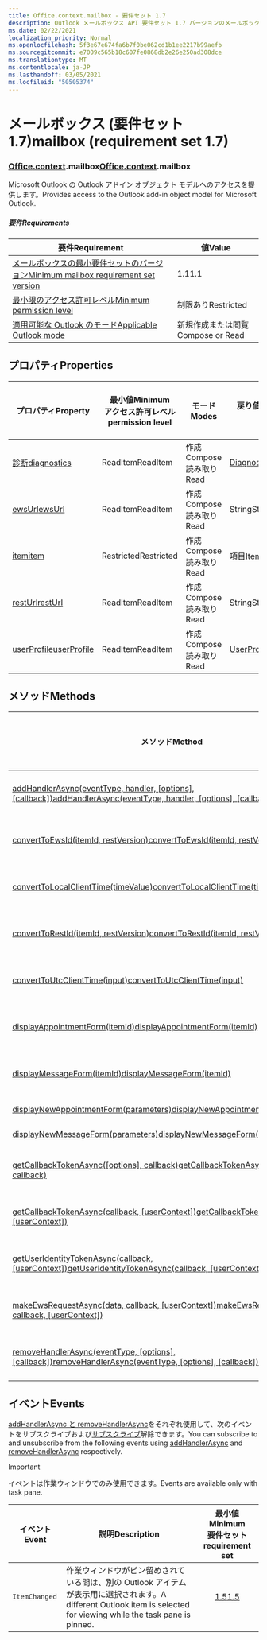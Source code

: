 ```yaml
---
title: Office.context.mailbox - 要件セット 1.7
description: Outlook メールボックス API 要件セット 1.7 バージョンのメールボックス オブジェクト モデル。
ms.date: 02/22/2021
localization_priority: Normal
ms.openlocfilehash: 5f3e67e674fa6b7f0be062cd1b1ee2217b99aefb
ms.sourcegitcommit: e7009c565b18c607fe0868db2e26e250ad308dce
ms.translationtype: MT
ms.contentlocale: ja-JP
ms.lasthandoff: 03/05/2021
ms.locfileid: "50505374"
---
```

# <a name="mailbox-requirement-set-17"></a><span data-ttu-id="3f013-103">メールボックス (要件セット 1.7)</span><span class="sxs-lookup"><span data-stu-id="3f013-103">mailbox (requirement set 1.7)</span></span>

### <a name="officecontextmailbox"></a><span data-ttu-id="3f013-104">[Office](office.md)[.context](office.context.md).mailbox</span><span class="sxs-lookup"><span data-stu-id="3f013-104">[Office](office.md)[.context](office.context.md).mailbox</span></span>

<span data-ttu-id="3f013-105">Microsoft Outlook の Outlook アドイン オブジェクト モデルへのアクセスを提供します。</span><span class="sxs-lookup"><span data-stu-id="3f013-105">Provides access to the Outlook add-in object model for Microsoft Outlook.</span></span>

##### <a name="requirements"></a><span data-ttu-id="3f013-106">要件</span><span class="sxs-lookup"><span data-stu-id="3f013-106">Requirements</span></span>

|<span data-ttu-id="3f013-107">要件</span><span class="sxs-lookup"><span data-stu-id="3f013-107">Requirement</span></span>| <span data-ttu-id="3f013-108">値</span><span class="sxs-lookup"><span data-stu-id="3f013-108">Value</span></span>|
|---|---|
|[<span data-ttu-id="3f013-109">メールボックスの最小要件セットのバージョン</span><span class="sxs-lookup"><span data-stu-id="3f013-109">Minimum mailbox requirement set version</span></span>](../../requirement-sets/outlook-api-requirement-sets.md)| <span data-ttu-id="3f013-110">1.1</span><span class="sxs-lookup"><span data-stu-id="3f013-110">1.1</span></span>|
|[<span data-ttu-id="3f013-111">最小限のアクセス許可レベル</span><span class="sxs-lookup"><span data-stu-id="3f013-111">Minimum permission level</span></span>](../../../outlook/understanding-outlook-add-in-permissions.md)| <span data-ttu-id="3f013-112">制限あり</span><span class="sxs-lookup"><span data-stu-id="3f013-112">Restricted</span></span>|
|[<span data-ttu-id="3f013-113">適用可能な Outlook のモード</span><span class="sxs-lookup"><span data-stu-id="3f013-113">Applicable Outlook mode</span></span>](../../../outlook/outlook-add-ins-overview.md#extension-points)| <span data-ttu-id="3f013-114">新規作成または閲覧</span><span class="sxs-lookup"><span data-stu-id="3f013-114">Compose or Read</span></span>|

## <a name="properties"></a><span data-ttu-id="3f013-115">プロパティ</span><span class="sxs-lookup"><span data-stu-id="3f013-115">Properties</span></span>

| <span data-ttu-id="3f013-116">プロパティ</span><span class="sxs-lookup"><span data-stu-id="3f013-116">Property</span></span> | <span data-ttu-id="3f013-117">最小値</span><span class="sxs-lookup"><span data-stu-id="3f013-117">Minimum</span></span><br><span data-ttu-id="3f013-118">アクセス許可レベル</span><span class="sxs-lookup"><span data-stu-id="3f013-118">permission level</span></span> | <span data-ttu-id="3f013-119">モード</span><span class="sxs-lookup"><span data-stu-id="3f013-119">Modes</span></span> | <span data-ttu-id="3f013-120">戻り値の種類</span><span class="sxs-lookup"><span data-stu-id="3f013-120">Return type</span></span> | <span data-ttu-id="3f013-121">最小値</span><span class="sxs-lookup"><span data-stu-id="3f013-121">Minimum</span></span><br><span data-ttu-id="3f013-122">要件セット</span><span class="sxs-lookup"><span data-stu-id="3f013-122">requirement set</span></span> |
|---|---|---|---|:---:|
| [<span data-ttu-id="3f013-123">診断</span><span class="sxs-lookup"><span data-stu-id="3f013-123">diagnostics</span></span>](/javascript/api/outlook/office.mailbox?view=outlook-js-1.7&preserve-view=true#diagnostics) | <span data-ttu-id="3f013-124">ReadItem</span><span class="sxs-lookup"><span data-stu-id="3f013-124">ReadItem</span></span> | <span data-ttu-id="3f013-125">作成</span><span class="sxs-lookup"><span data-stu-id="3f013-125">Compose</span></span><br><span data-ttu-id="3f013-126">読み取り</span><span class="sxs-lookup"><span data-stu-id="3f013-126">Read</span></span> | [<span data-ttu-id="3f013-127">Diagnostics</span><span class="sxs-lookup"><span data-stu-id="3f013-127">Diagnostics</span></span>](/javascript/api/outlook/office.diagnostics?view=outlook-js-1.7&preserve-view=true) | [<span data-ttu-id="3f013-128">1.1</span><span class="sxs-lookup"><span data-stu-id="3f013-128">1.1</span></span>](../requirement-set-1.1/outlook-requirement-set-1.1.md) |
| [<span data-ttu-id="3f013-129">ewsUrl</span><span class="sxs-lookup"><span data-stu-id="3f013-129">ewsUrl</span></span>](/javascript/api/outlook/office.mailbox?view=outlook-js-1.7&preserve-view=true#ewsurl) | <span data-ttu-id="3f013-130">ReadItem</span><span class="sxs-lookup"><span data-stu-id="3f013-130">ReadItem</span></span> | <span data-ttu-id="3f013-131">作成</span><span class="sxs-lookup"><span data-stu-id="3f013-131">Compose</span></span><br><span data-ttu-id="3f013-132">読み取り</span><span class="sxs-lookup"><span data-stu-id="3f013-132">Read</span></span> | <span data-ttu-id="3f013-133">String</span><span class="sxs-lookup"><span data-stu-id="3f013-133">String</span></span> | [<span data-ttu-id="3f013-134">1.1</span><span class="sxs-lookup"><span data-stu-id="3f013-134">1.1</span></span>](../requirement-set-1.1/outlook-requirement-set-1.1.md) |
| [<span data-ttu-id="3f013-135">item</span><span class="sxs-lookup"><span data-stu-id="3f013-135">item</span></span>](office.context.mailbox.item.md) | <span data-ttu-id="3f013-136">Restricted</span><span class="sxs-lookup"><span data-stu-id="3f013-136">Restricted</span></span> | <span data-ttu-id="3f013-137">作成</span><span class="sxs-lookup"><span data-stu-id="3f013-137">Compose</span></span><br><span data-ttu-id="3f013-138">読み取り</span><span class="sxs-lookup"><span data-stu-id="3f013-138">Read</span></span> | [<span data-ttu-id="3f013-139">項目</span><span class="sxs-lookup"><span data-stu-id="3f013-139">Item</span></span>](/javascript/api/outlook/office.item?view=outlook-js-1.7&preserve-view=true) | [<span data-ttu-id="3f013-140">1.1</span><span class="sxs-lookup"><span data-stu-id="3f013-140">1.1</span></span>](../requirement-set-1.1/outlook-requirement-set-1.1.md) |
| [<span data-ttu-id="3f013-141">restUrl</span><span class="sxs-lookup"><span data-stu-id="3f013-141">restUrl</span></span>](/javascript/api/outlook/office.mailbox?view=outlook-js-1.7&preserve-view=true#resturl) | <span data-ttu-id="3f013-142">ReadItem</span><span class="sxs-lookup"><span data-stu-id="3f013-142">ReadItem</span></span> | <span data-ttu-id="3f013-143">作成</span><span class="sxs-lookup"><span data-stu-id="3f013-143">Compose</span></span><br><span data-ttu-id="3f013-144">読み取り</span><span class="sxs-lookup"><span data-stu-id="3f013-144">Read</span></span> | <span data-ttu-id="3f013-145">String</span><span class="sxs-lookup"><span data-stu-id="3f013-145">String</span></span> | [<span data-ttu-id="3f013-146">1.5</span><span class="sxs-lookup"><span data-stu-id="3f013-146">1.5</span></span>](../requirement-set-1.5/outlook-requirement-set-1.5.md) |
| [<span data-ttu-id="3f013-147">userProfile</span><span class="sxs-lookup"><span data-stu-id="3f013-147">userProfile</span></span>](/javascript/api/outlook/office.mailbox?view=outlook-js-1.7&preserve-view=true#userprofile) | <span data-ttu-id="3f013-148">ReadItem</span><span class="sxs-lookup"><span data-stu-id="3f013-148">ReadItem</span></span> | <span data-ttu-id="3f013-149">作成</span><span class="sxs-lookup"><span data-stu-id="3f013-149">Compose</span></span><br><span data-ttu-id="3f013-150">読み取り</span><span class="sxs-lookup"><span data-stu-id="3f013-150">Read</span></span> | [<span data-ttu-id="3f013-151">UserProfile</span><span class="sxs-lookup"><span data-stu-id="3f013-151">UserProfile</span></span>](/javascript/api/outlook/office.userprofile?view=outlook-js-1.7&preserve-view=true) | [<span data-ttu-id="3f013-152">1.1</span><span class="sxs-lookup"><span data-stu-id="3f013-152">1.1</span></span>](../requirement-set-1.1/outlook-requirement-set-1.1.md) |

## <a name="methods"></a><span data-ttu-id="3f013-153">メソッド</span><span class="sxs-lookup"><span data-stu-id="3f013-153">Methods</span></span>

| <span data-ttu-id="3f013-154">メソッド</span><span class="sxs-lookup"><span data-stu-id="3f013-154">Method</span></span> | <span data-ttu-id="3f013-155">最小値</span><span class="sxs-lookup"><span data-stu-id="3f013-155">Minimum</span></span><br><span data-ttu-id="3f013-156">アクセス許可レベル</span><span class="sxs-lookup"><span data-stu-id="3f013-156">permission level</span></span> | <span data-ttu-id="3f013-157">モード</span><span class="sxs-lookup"><span data-stu-id="3f013-157">Modes</span></span> | <span data-ttu-id="3f013-158">最小値</span><span class="sxs-lookup"><span data-stu-id="3f013-158">Minimum</span></span><br><span data-ttu-id="3f013-159">要件セット</span><span class="sxs-lookup"><span data-stu-id="3f013-159">requirement set</span></span> |
|---|---|---|:---:|
| <span data-ttu-id="3f013-160">[addHandlerAsync(eventType, handler, [options], [callback])](/javascript/api/outlook/office.mailbox?view=outlook-js-1.7&preserve-view=true#addhandlerasync-eventtype--handler--options--callback-)</span><span class="sxs-lookup"><span data-stu-id="3f013-160">[addHandlerAsync(eventType, handler, [options], [callback])](/javascript/api/outlook/office.mailbox?view=outlook-js-1.7&preserve-view=true#addhandlerasync-eventtype--handler--options--callback-)</span></span> | <span data-ttu-id="3f013-161">ReadItem</span><span class="sxs-lookup"><span data-stu-id="3f013-161">ReadItem</span></span> | <span data-ttu-id="3f013-162">作成</span><span class="sxs-lookup"><span data-stu-id="3f013-162">Compose</span></span><br><span data-ttu-id="3f013-163">読み取り</span><span class="sxs-lookup"><span data-stu-id="3f013-163">Read</span></span> | [<span data-ttu-id="3f013-164">1.5</span><span class="sxs-lookup"><span data-stu-id="3f013-164">1.5</span></span>](../requirement-set-1.5/outlook-requirement-set-1.5.md) |
| [<span data-ttu-id="3f013-165">convertToEwsId(itemId, restVersion)</span><span class="sxs-lookup"><span data-stu-id="3f013-165">convertToEwsId(itemId, restVersion)</span></span>](/javascript/api/outlook/office.mailbox?view=outlook-js-1.7&preserve-view=true#converttoewsid-itemid--restversion-) | <span data-ttu-id="3f013-166">Restricted</span><span class="sxs-lookup"><span data-stu-id="3f013-166">Restricted</span></span> | <span data-ttu-id="3f013-167">作成</span><span class="sxs-lookup"><span data-stu-id="3f013-167">Compose</span></span><br><span data-ttu-id="3f013-168">読み取り</span><span class="sxs-lookup"><span data-stu-id="3f013-168">Read</span></span> | [<span data-ttu-id="3f013-169">1.3</span><span class="sxs-lookup"><span data-stu-id="3f013-169">1.3</span></span>](../requirement-set-1.3/outlook-requirement-set-1.3.md) |
| [<span data-ttu-id="3f013-170">convertToLocalClientTime(timeValue)</span><span class="sxs-lookup"><span data-stu-id="3f013-170">convertToLocalClientTime(timeValue)</span></span>](/javascript/api/outlook/office.mailbox?view=outlook-js-1.7&preserve-view=true#converttolocalclienttime-timevalue-) | <span data-ttu-id="3f013-171">ReadItem</span><span class="sxs-lookup"><span data-stu-id="3f013-171">ReadItem</span></span> | <span data-ttu-id="3f013-172">作成</span><span class="sxs-lookup"><span data-stu-id="3f013-172">Compose</span></span><br><span data-ttu-id="3f013-173">読み取り</span><span class="sxs-lookup"><span data-stu-id="3f013-173">Read</span></span> | [<span data-ttu-id="3f013-174">1.1</span><span class="sxs-lookup"><span data-stu-id="3f013-174">1.1</span></span>](../requirement-set-1.1/outlook-requirement-set-1.1.md) |
| [<span data-ttu-id="3f013-175">convertToRestId(itemId, restVersion)</span><span class="sxs-lookup"><span data-stu-id="3f013-175">convertToRestId(itemId, restVersion)</span></span>](/javascript/api/outlook/office.mailbox?view=outlook-js-1.7&preserve-view=true#converttorestid-itemid--restversion-) | <span data-ttu-id="3f013-176">Restricted</span><span class="sxs-lookup"><span data-stu-id="3f013-176">Restricted</span></span> | <span data-ttu-id="3f013-177">作成</span><span class="sxs-lookup"><span data-stu-id="3f013-177">Compose</span></span><br><span data-ttu-id="3f013-178">読み取り</span><span class="sxs-lookup"><span data-stu-id="3f013-178">Read</span></span> | [<span data-ttu-id="3f013-179">1.3</span><span class="sxs-lookup"><span data-stu-id="3f013-179">1.3</span></span>](../requirement-set-1.3/outlook-requirement-set-1.3.md) |
| [<span data-ttu-id="3f013-180">convertToUtcClientTime(input)</span><span class="sxs-lookup"><span data-stu-id="3f013-180">convertToUtcClientTime(input)</span></span>](/javascript/api/outlook/office.mailbox?view=outlook-js-1.7&preserve-view=true#converttoutcclienttime-input-) | <span data-ttu-id="3f013-181">ReadItem</span><span class="sxs-lookup"><span data-stu-id="3f013-181">ReadItem</span></span> | <span data-ttu-id="3f013-182">作成</span><span class="sxs-lookup"><span data-stu-id="3f013-182">Compose</span></span><br><span data-ttu-id="3f013-183">読み取り</span><span class="sxs-lookup"><span data-stu-id="3f013-183">Read</span></span> | [<span data-ttu-id="3f013-184">1.1</span><span class="sxs-lookup"><span data-stu-id="3f013-184">1.1</span></span>](../requirement-set-1.1/outlook-requirement-set-1.1.md) |
| [<span data-ttu-id="3f013-185">displayAppointmentForm(itemId)</span><span class="sxs-lookup"><span data-stu-id="3f013-185">displayAppointmentForm(itemId)</span></span>](/javascript/api/outlook/office.mailbox?view=outlook-js-1.7&preserve-view=true#displayappointmentform-itemid-) | <span data-ttu-id="3f013-186">ReadItem</span><span class="sxs-lookup"><span data-stu-id="3f013-186">ReadItem</span></span> | <span data-ttu-id="3f013-187">作成</span><span class="sxs-lookup"><span data-stu-id="3f013-187">Compose</span></span><br><span data-ttu-id="3f013-188">読み取り</span><span class="sxs-lookup"><span data-stu-id="3f013-188">Read</span></span> | [<span data-ttu-id="3f013-189">1.1</span><span class="sxs-lookup"><span data-stu-id="3f013-189">1.1</span></span>](../requirement-set-1.1/outlook-requirement-set-1.1.md) |
| [<span data-ttu-id="3f013-190">displayMessageForm(itemId)</span><span class="sxs-lookup"><span data-stu-id="3f013-190">displayMessageForm(itemId)</span></span>](/javascript/api/outlook/office.mailbox?view=outlook-js-1.7&preserve-view=true#displaymessageform-itemid-) | <span data-ttu-id="3f013-191">ReadItem</span><span class="sxs-lookup"><span data-stu-id="3f013-191">ReadItem</span></span> | <span data-ttu-id="3f013-192">作成</span><span class="sxs-lookup"><span data-stu-id="3f013-192">Compose</span></span><br><span data-ttu-id="3f013-193">読み取り</span><span class="sxs-lookup"><span data-stu-id="3f013-193">Read</span></span> | [<span data-ttu-id="3f013-194">1.1</span><span class="sxs-lookup"><span data-stu-id="3f013-194">1.1</span></span>](../requirement-set-1.1/outlook-requirement-set-1.1.md) |
| [<span data-ttu-id="3f013-195">displayNewAppointmentForm(parameters)</span><span class="sxs-lookup"><span data-stu-id="3f013-195">displayNewAppointmentForm(parameters)</span></span>](/javascript/api/outlook/office.mailbox?view=outlook-js-1.7&preserve-view=true#displaynewappointmentform-parameters-) | <span data-ttu-id="3f013-196">ReadItem</span><span class="sxs-lookup"><span data-stu-id="3f013-196">ReadItem</span></span> | <span data-ttu-id="3f013-197">読み取り</span><span class="sxs-lookup"><span data-stu-id="3f013-197">Read</span></span> | [<span data-ttu-id="3f013-198">1.1</span><span class="sxs-lookup"><span data-stu-id="3f013-198">1.1</span></span>](../requirement-set-1.1/outlook-requirement-set-1.1.md) |
| [<span data-ttu-id="3f013-199">displayNewMessageForm(parameters)</span><span class="sxs-lookup"><span data-stu-id="3f013-199">displayNewMessageForm(parameters)</span></span>](/javascript/api/outlook/office.mailbox?view=outlook-js-1.7&preserve-view=true#displaynewmessageform-parameters-) | <span data-ttu-id="3f013-200">ReadItem</span><span class="sxs-lookup"><span data-stu-id="3f013-200">ReadItem</span></span> | <span data-ttu-id="3f013-201">読み取り</span><span class="sxs-lookup"><span data-stu-id="3f013-201">Read</span></span> | [<span data-ttu-id="3f013-202">1.6</span><span class="sxs-lookup"><span data-stu-id="3f013-202">1.6</span></span>](../requirement-set-1.6/outlook-requirement-set-1.6.md) |
| <span data-ttu-id="3f013-203">[getCallbackTokenAsync([options], callback)](/javascript/api/outlook/office.mailbox?view=outlook-js-1.7&preserve-view=true#getcallbacktokenasync-options--callback-)</span><span class="sxs-lookup"><span data-stu-id="3f013-203">[getCallbackTokenAsync([options], callback)](/javascript/api/outlook/office.mailbox?view=outlook-js-1.7&preserve-view=true#getcallbacktokenasync-options--callback-)</span></span> | <span data-ttu-id="3f013-204">ReadItem</span><span class="sxs-lookup"><span data-stu-id="3f013-204">ReadItem</span></span> | <span data-ttu-id="3f013-205">作成</span><span class="sxs-lookup"><span data-stu-id="3f013-205">Compose</span></span><br><span data-ttu-id="3f013-206">読み取り</span><span class="sxs-lookup"><span data-stu-id="3f013-206">Read</span></span> | [<span data-ttu-id="3f013-207">1.5</span><span class="sxs-lookup"><span data-stu-id="3f013-207">1.5</span></span>](../requirement-set-1.5/outlook-requirement-set-1.5.md) |
| <span data-ttu-id="3f013-208">[getCallbackTokenAsync(callback, [userContext])](/javascript/api/outlook/office.mailbox?view=outlook-js-1.7&preserve-view=true#getcallbacktokenasync-callback--usercontext-)</span><span class="sxs-lookup"><span data-stu-id="3f013-208">[getCallbackTokenAsync(callback, [userContext])](/javascript/api/outlook/office.mailbox?view=outlook-js-1.7&preserve-view=true#getcallbacktokenasync-callback--usercontext-)</span></span> | <span data-ttu-id="3f013-209">ReadItem</span><span class="sxs-lookup"><span data-stu-id="3f013-209">ReadItem</span></span> | <span data-ttu-id="3f013-210">作成</span><span class="sxs-lookup"><span data-stu-id="3f013-210">Compose</span></span><br><span data-ttu-id="3f013-211">読み取り</span><span class="sxs-lookup"><span data-stu-id="3f013-211">Read</span></span> | [<span data-ttu-id="3f013-212">1.3</span><span class="sxs-lookup"><span data-stu-id="3f013-212">1.3</span></span>](../requirement-set-1.3/outlook-requirement-set-1.3.md)<br>[<span data-ttu-id="3f013-213">1.1</span><span class="sxs-lookup"><span data-stu-id="3f013-213">1.1</span></span>](../requirement-set-1.1/outlook-requirement-set-1.1.md) |
| <span data-ttu-id="3f013-214">[getUserIdentityTokenAsync(callback, [userContext])](/javascript/api/outlook/office.mailbox?view=outlook-js-1.7&preserve-view=true#getuseridentitytokenasync-callback--usercontext-)</span><span class="sxs-lookup"><span data-stu-id="3f013-214">[getUserIdentityTokenAsync(callback, [userContext])](/javascript/api/outlook/office.mailbox?view=outlook-js-1.7&preserve-view=true#getuseridentitytokenasync-callback--usercontext-)</span></span> | <span data-ttu-id="3f013-215">ReadItem</span><span class="sxs-lookup"><span data-stu-id="3f013-215">ReadItem</span></span> | <span data-ttu-id="3f013-216">作成</span><span class="sxs-lookup"><span data-stu-id="3f013-216">Compose</span></span><br><span data-ttu-id="3f013-217">読み取り</span><span class="sxs-lookup"><span data-stu-id="3f013-217">Read</span></span> | [<span data-ttu-id="3f013-218">1.1</span><span class="sxs-lookup"><span data-stu-id="3f013-218">1.1</span></span>](../requirement-set-1.1/outlook-requirement-set-1.1.md) |
| <span data-ttu-id="3f013-219">[makeEwsRequestAsync(data, callback, [userContext])](/javascript/api/outlook/office.mailbox?view=outlook-js-1.7&preserve-view=true#makeewsrequestasync-data--callback--usercontext-)</span><span class="sxs-lookup"><span data-stu-id="3f013-219">[makeEwsRequestAsync(data, callback, [userContext])](/javascript/api/outlook/office.mailbox?view=outlook-js-1.7&preserve-view=true#makeewsrequestasync-data--callback--usercontext-)</span></span> | <span data-ttu-id="3f013-220">ReadWriteMailbox</span><span class="sxs-lookup"><span data-stu-id="3f013-220">ReadWriteMailbox</span></span> | <span data-ttu-id="3f013-221">作成</span><span class="sxs-lookup"><span data-stu-id="3f013-221">Compose</span></span><br><span data-ttu-id="3f013-222">読み取り</span><span class="sxs-lookup"><span data-stu-id="3f013-222">Read</span></span> | [<span data-ttu-id="3f013-223">1.1</span><span class="sxs-lookup"><span data-stu-id="3f013-223">1.1</span></span>](../requirement-set-1.1/outlook-requirement-set-1.1.md) |
| <span data-ttu-id="3f013-224">[removeHandlerAsync(eventType, [options], [callback])](/javascript/api/outlook/office.mailbox?view=outlook-js-1.7&preserve-view=true#removehandlerasync-eventtype--options--callback-)</span><span class="sxs-lookup"><span data-stu-id="3f013-224">[removeHandlerAsync(eventType, [options], [callback])](/javascript/api/outlook/office.mailbox?view=outlook-js-1.7&preserve-view=true#removehandlerasync-eventtype--options--callback-)</span></span> | <span data-ttu-id="3f013-225">ReadItem</span><span class="sxs-lookup"><span data-stu-id="3f013-225">ReadItem</span></span> | <span data-ttu-id="3f013-226">作成</span><span class="sxs-lookup"><span data-stu-id="3f013-226">Compose</span></span><br><span data-ttu-id="3f013-227">読み取り</span><span class="sxs-lookup"><span data-stu-id="3f013-227">Read</span></span> | [<span data-ttu-id="3f013-228">1.5</span><span class="sxs-lookup"><span data-stu-id="3f013-228">1.5</span></span>](../requirement-set-1.5/outlook-requirement-set-1.5.md) |

## <a name="events"></a><span data-ttu-id="3f013-229">イベント</span><span class="sxs-lookup"><span data-stu-id="3f013-229">Events</span></span>

<span data-ttu-id="3f013-230">[addHandlerAsync と removeHandlerAsync](/javascript/api/outlook/office.mailbox?view=outlook-js-1.7&preserve-view=true#addhandlerasync-eventtype--handler--options--callback-)をそれぞれ使用して、次のイベントをサブスクライブおよび[サブスクライブ](/javascript/api/outlook/office.mailbox?view=outlook-js-1.7&preserve-view=true#removehandlerasync-eventtype--options--callback-)解除できます。</span><span class="sxs-lookup"><span data-stu-id="3f013-230">You can subscribe to and unsubscribe from the following events using [addHandlerAsync](/javascript/api/outlook/office.mailbox?view=outlook-js-1.7&preserve-view=true#addhandlerasync-eventtype--handler--options--callback-) and [removeHandlerAsync](/javascript/api/outlook/office.mailbox?view=outlook-js-1.7&preserve-view=true#removehandlerasync-eventtype--options--callback-) respectively.</span></span>

> [!IMPORTANT]
> <span data-ttu-id="3f013-231">イベントは作業ウィンドウでのみ使用できます。</span><span class="sxs-lookup"><span data-stu-id="3f013-231">Events are available only with task pane.</span></span>

| <span data-ttu-id="3f013-232">イベント</span><span class="sxs-lookup"><span data-stu-id="3f013-232">Event</span></span> | <span data-ttu-id="3f013-233">説明</span><span class="sxs-lookup"><span data-stu-id="3f013-233">Description</span></span> | <span data-ttu-id="3f013-234">最小値</span><span class="sxs-lookup"><span data-stu-id="3f013-234">Minimum</span></span><br><span data-ttu-id="3f013-235">要件セット</span><span class="sxs-lookup"><span data-stu-id="3f013-235">requirement set</span></span> |
|---|---|:---:|
|`ItemChanged`| <span data-ttu-id="3f013-236">作業ウィンドウがピン留めされている間は、別の Outlook アイテムが表示用に選択されます。</span><span class="sxs-lookup"><span data-stu-id="3f013-236">A different Outlook item is selected for viewing while the task pane is pinned.</span></span> | [<span data-ttu-id="3f013-237">1.5</span><span class="sxs-lookup"><span data-stu-id="3f013-237">1.5</span></span>](../requirement-set-1.5/outlook-requirement-set-1.5.md) |
